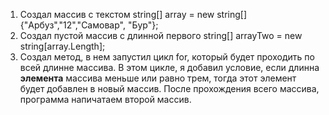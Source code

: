 1. Создал  массив с текстом string[] array = new string[]{"Арбуз","12","Самовар", "Бур"};
2. Создал пустой массив с длинной первого string[] arrayTwo = new string[array.Length];
3. Создал метод, в нем запустил цикл for, который будет проходить по всей длинне массива. В этом цикле, я добавил условие, если длинна **элемента** массива меньше или равно трем, тогда этот элемент будет добавлен в новый массив. После прохождения всего массива, программа напичатаем второй массив.